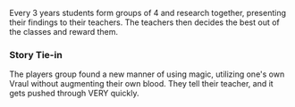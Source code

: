 Every 3 years students form groups of 4 and research together, presenting their findings to their teachers. The teachers then decides the best out of the classes and reward them. 

### Story Tie-in
The players group found a new manner of using magic, utilizing one's own Vraul without augmenting their own blood. They tell their teacher, and it gets pushed through VERY quickly.